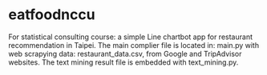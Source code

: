 # eatfoodnccu
For statistical consulting course: a simple Line chartbot app for restaurant recommendation in Taipei.
The main complier file is located in: main.py with web scrapying data: restaurant_data.csv, from Google and TripAdvisor websites. The text mining result file is embedded with text_mining.py. 

